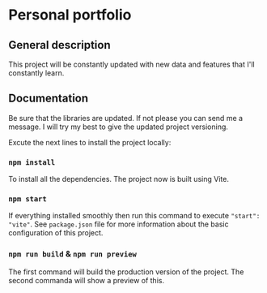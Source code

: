 # Personal portfolio

## General description

This project will be constantly updated with new data and features that I'll constantly learn.

## Documentation

Be sure that the libraries are updated. If not please you can send me a message. I will try my best to give the updated project versioning.

Excute the next lines to install the project locally:

### `npm install`

To install all the dependencies. The project now is built using Vite.

### `npm start`

If everything installed smoothly then run this command to execute `"start": "vite"`. See `package.json` file for more information about the basic configuration of this project.

### `npm run build` & `npm run preview`

The first command will build the production version of the project. The second commanda will show a preview of this.

